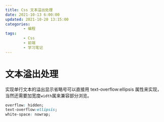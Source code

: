 ```yaml
---
title: Css 文本溢出处理
date: 2021-10-13 6:00:00
updated: 2021-10-20 13:15:00
categories:
        - 编程
tags:
        - Css
        - 前端
        - 学习笔记
---
```


# 文本溢出处理

实现单行文本的溢出显示省略号可以直接用 text-overflow:ellipsis 属性来实现，当然还需要加宽度`width`属来兼容部分浏览。

```css
overflow: hidden;
text-overflow:ellipsis;
white-space: nowrap;
```

